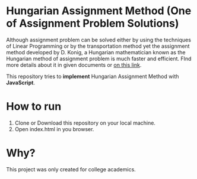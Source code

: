 # Hungarian Assignment Method (One of Assignment Problem Solutions)

Although assignment problem can be solved either by using the techniques of Linear Programming or by the transportation method yet the assignment method developed by D. Konig, a Hungarian mathematician known as the Hungarian method of assignment problem is much faster and efficient. FInd more details about it in given documents or [on this link](https://en.wikipedia.org/wiki/Hungarian_algorithm).

This repository tries to **implement** Hungarian Assignment Method with **JavaScript**.

# How to run

1. Clone or Download this repository on your local machine.
2. Open index.html in you browser.

# Why?

This project was only created for college academics.
